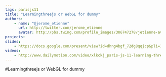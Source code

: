 ```yaml
---
tags: parisjs11
title: "Learningthreejs or WebGL for dummy"
authors:
    - name: "@jerome_etienne"
      url: http://twitter.com/jerome_etienne
      avatar: http://pbs.twimg.com/profile_images/306747278/jetienne-avatar_bigger.jpg
projects:
slides:
    - https://docs.google.com/present/view?id=dhng4bgf_72dg8qqjcp&pli=1
videos:
    - http://www.dailymotion.com/video/xlkckj_paris-js-11-learning-three-js-by-jerome-etienne_tech
---
```

#Learningthreejs or WebGL for dummy
